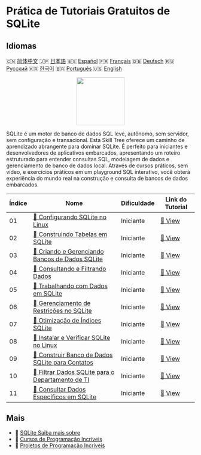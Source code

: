 # Prática de Tutoriais Gratuitos de SQLite

## Idiomas

🇨🇳 [简体中文](README_zh.md) 🇯🇵 [日本語](README_ja.md) 🇪🇸 [Español](README_es.md) 🇫🇷 [Français](README_fr.md) 🇩🇪 [Deutsch](README_de.md) 🇷🇺 [Русский](README_ru.md) 🇰🇷 [한국어](README_ko.md) 🇧🇷 [Português](README_pt.md) 🇺🇸 [English](README.md) 

<div align="center">
<img width="128px" src="https://file.labex.io/path/yNOqpRQSmPL4.png">
</div>

SQLite é um motor de banco de dados SQL leve, autônomo, sem servidor, sem configuração e transacional. Esta Skill Tree oferece um caminho de aprendizado abrangente para dominar SQLite. É perfeito para iniciantes e desenvolvedores de aplicativos embarcados, apresentando um roteiro estruturado para entender consultas SQL, modelagem de dados e gerenciamento de banco de dados local. Através de cursos práticos, sem vídeo, e exercícios práticos em um playground SQL interativo, você obterá experiência do mundo real na construção e consulta de bancos de dados embarcados.

|   Índice | Nome                                                                                                                                  | Dificuldade   | Link do Tutorial                                                                              |
|----------|---------------------------------------------------------------------------------------------------------------------------------------|---------------|-----------------------------------------------------------------------------------------------|
|       01 | [📖 Configurando SQLite no Linux](https://labex.io/pt/tutorials/sqlite-setting-up-sqlite-in-linux-552335)                             | Iniciante     | [🔗 View](https://labex.io/pt/tutorials/sqlite-setting-up-sqlite-in-linux-552335)             |
|       02 | [📖 Construindo Tabelas em SQLite](https://labex.io/pt/tutorials/sqlite-building-tables-in-sqlite-552336)                             | Iniciante     | [🔗 View](https://labex.io/pt/tutorials/sqlite-building-tables-in-sqlite-552336)              |
|       03 | [📖 Criando e Gerenciando Bancos de Dados SQLite](https://labex.io/pt/tutorials/sqlite-creating-and-managing-sqlite-databases-552337) | Iniciante     | [🔗 View](https://labex.io/pt/tutorials/sqlite-creating-and-managing-sqlite-databases-552337) |
|       04 | [📖 Consultando e Filtrando Dados](https://labex.io/pt/tutorials/sqlite-querying-and-filtering-data-552338)                           | Iniciante     | [🔗 View](https://labex.io/pt/tutorials/sqlite-querying-and-filtering-data-552338)            |
|       05 | [📖 Trabalhando com Dados em SQLite](https://labex.io/pt/tutorials/sqlite-working-with-data-in-sqlite-552340)                         | Iniciante     | [🔗 View](https://labex.io/pt/tutorials/sqlite-working-with-data-in-sqlite-552340)            |
|       06 | [📖 Gerenciamento de Restrições no SQLite](https://labex.io/pt/tutorials/sqlite-sqlite-constraint-management-552545)                  | Iniciante     | [🔗 View](https://labex.io/pt/tutorials/sqlite-sqlite-constraint-management-552545)           |
|       07 | [📖 Otimização de Índices SQLite](https://labex.io/pt/tutorials/sqlite-sqlite-index-optimization-552552)                              | Iniciante     | [🔗 View](https://labex.io/pt/tutorials/sqlite-sqlite-index-optimization-552552)              |
|       08 | [📖 Instalar e Verificar SQLite no Linux](https://labex.io/pt/tutorials/sqlite-install-and-verify-sqlite-on-linux-552579)             | Iniciante     | [🔗 View](https://labex.io/pt/tutorials/sqlite-install-and-verify-sqlite-on-linux-552579)     |
|       09 | [📖 Construir Banco de Dados SQLite para Contatos](https://labex.io/pt/tutorials/sqlite-build-sqlite-database-for-contacts-552582)    | Iniciante     | [🔗 View](https://labex.io/pt/tutorials/sqlite-build-sqlite-database-for-contacts-552582)     |
|       10 | [📖 Filtrar Dados SQLite para o Departamento de TI](https://labex.io/pt/tutorials/sqlite-filter-sqlite-data-for-it-department-552585) | Iniciante     | [🔗 View](https://labex.io/pt/tutorials/sqlite-filter-sqlite-data-for-it-department-552585)   |
|       11 | [📖 Consultar Dados Específicos em SQLite](https://labex.io/pt/tutorials/sqlite-query-specific-data-in-sqlite-552586)                 | Iniciante     | [🔗 View](https://labex.io/pt/tutorials/sqlite-query-specific-data-in-sqlite-552586)          |

## Mais

- 🔗 [SQLite Saiba mais sobre](https://labex.io/pt/skilltrees/sqlite)
- 🔗 [Cursos de Programação Incríveis](https://github.com/labex-labs/awesome-programming-courses)
- 🔗 [Projetos de Programação Incríveis](https://github.com/labex-labs/awesome-programming-projects)

